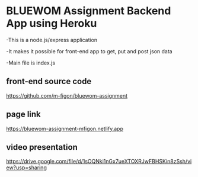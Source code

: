 # BLUEWOM Assignment Backend App using Heroku
 
-This is a node.js/express application

-It makes it possible for front-end app to get, put and post json data

-Main file is index.js

 ## front-end source code

https://github.com/m-figon/bluewom-assignment

## page link

https://bluewom-assignment-mfigon.netlify.app

## video presentation

https://drive.google.com/file/d/1sOQNki1nGx7ueXTOXRJwFBHSKin8zSsh/view?usp=sharing
